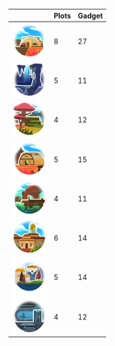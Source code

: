 |  | Plots | Gadget  |
| --- | --- | --- |
| ![](Images/Locations/The_Ranch.webp) | 8 | 27 |
| ![](Images/Locations/The_Grotto.webp) | 5 | 11 |
| ![](Images/Locations/The_Overgrowth.webp) | 4 | 12 |
| ![](Images/Locations/The_Lab.webp) | 5 | 15 |
| ![](Images/Locations/The_Docks.webp) | 4 | 11 |
| ![](Images/Locations/OgdensRetreat.webp) | 6 | 14 |
| ![](Images/Locations/MochiManor.webp) | 5 | 14 |
| ![](Images/Locations/ViktorsWorkshop.webp) | 4 | 12 |